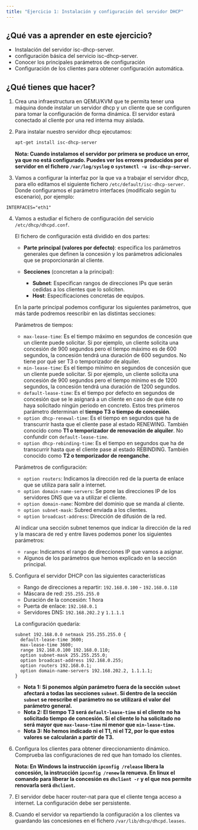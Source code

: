 ```yaml
---
title: "Ejercicio 1: Instalación y configuración del servidor DHCP"
---
```


## ¿Qué vas a aprender en este ejercicio?

* Instalación del servidor isc-dhcp-server.
* configuración básica del servicio isc-dhcp-server.
* Conocer los principales parámetros de configuración
* Configuración de los clientes para obtener configuración automática.

## ¿Qué tienes que hacer?

1. Crea una infraestructura en QEMU/KVM que te permita tener una máquina donde instalar un servidor dhcp y un cliente que se configuren para tomar la configuración de forma dinámica. El servidor estará conectado al cliente por una red interna muy aislada.
2. Para instalar nuestro servidor dhcp ejecutamos:

	```bash
	apt-get install isc-dhcp-server
	```
	**Nota: Cuando instalamos el servidor por primera se produce un error, ya que no está configurado. Puedes ver los errores producidos por el servidor en el fichero `/var/log/syslog` o `systemctl -u isc-dhcp-server`.**
	
3. Vamos a configurar la interfaz por la que va a trabajar el servidor dhcp, para ello editamos el siguiente fichero `/etc/default/isc-dhcp-server`. Donde configuramos el parámetro interfaces (modifícalo según tu escenario), por ejemplo:
	
```
INTERFACES="eth1"
```
4. Vamos a estudiar el fichero de configuración del servicio `/etc/dhcp/dhcpd.conf`.

	El fichero de configuración está dividido en dos partes:

	* **Parte principal (valores por defecto)**: especifica los parámetros generales que definen la concesión y los parámetros adicionales que se proporcionarán al cliente.
	* **Secciones** (concretan a la principal):
	
		* **Subnet**: Especifican rangos de direcciones IPs que serán cedidas a los clientes que lo soliciten.
		* **Host**: Especificaciones concretas de equipos.

	En la parte principal podemos configurar los siguientes parámetros, que más tarde podremos reescribir en las distintas secciones:

	Parámetros de tiempos:

	* `max-lease-time`: Es el tiempo máximo en segundos de concesión que un cliente puede solicitar. Si por ejemplo, un cliente solicita una concesión de 900 segundos pero el tiempo máximo es de 600 segundos, la concesión tendrá una duración de 600 segundos. No tiene por qué ser T3 o temporizador de alquiler.
	* `min-lease-time`: Es el tiempo mínimo en segundos de concesión que un cliente puede solicitar. Si por ejemplo, un cliente solicita una concesión de 900 segundos pero el tiempo mínimo es de 1200 segundos, la concesión tendrá una duración de 1200 segundos.
	* `default-lease-time`: Es el tiempo por defecto en segundos de concesión que se le asignará a un cliente en caso de que éste no haya solicitado ningún periodo en concreto. Estos tres primeros parámetro determinan el **tiempo T3 o tiempo de concesión**.
	* `option dhcp-renewal-time`: Es el tiempo en segundos que ha de transcurrir hasta que el cliente pase al estado RENEWING. También conocido como **T1 o temporizador de renovación de alquiler**. No confundir con `default-lease-time`.
	* `option dhcp-rebinding-time`: Es el tiempo en segundos que ha de transcurrir hasta que el cliente pase al estado REBINDING. También conocido como **T2 o temporizador de reenganche**.

	Parámetros de configuración:

	* `option routers`: Indicamos la dirección red de la puerta de enlace que se utiliza para salir a internet.
	* `option domain-name-servers`: Se pone las direcciones IP de los servidores DNS que va a utilizar el cliente.
	* `option domain-name`: Nombre del dominio que se manda al cliente.
	* `option subnet-mask`: Subred enviada a los clientes.
	* `option broadcast-address`: Dirección de difusión de la red.

	Al indicar una sección subnet tenemos que indicar la dirección de la red y la mascara de red y entre llaves podemos poner los siguientes parámetros:

	* `range`: Indicamos el rango de direcciones IP que vamos a asignar.
	* Algunos de los parámetros que hemos explicado en la sección principal.

5. Configura el servidor DHCP con las siguientes características

	* Rango de direcciones a repartir: `192.168.0.100` - `192.168.0.110`
	* Máscara de red: `255.255.255.0`
	* Duración de la concesión: 1 hora
	* Puerta de enlace: `192.168.0.1`
	* Servidores DNS: `192.168.202.2` y `1.1.1.1`

	La configuración quedaría:

	```
	subnet 192.168.0.0 netmask 255.255.255.0 {
	  default-lease-time 3600;
	  max-lease-time 3600;  
	  range 192.168.0.100 192.168.0.110;
	  option subnet-mask 255.255.255.0;
	  option broadcast-address 192.168.0.255;
	  option routers 192.168.0.1;
	  option domain-name-servers 192.168.202.2, 1.1.1.1;
	}
	```

	* **Nota 1: Si ponemos algún parámetro fuera de la sección `subnet` afectará a todas las secciones `subnet`. Si dentro de la sección `subnet` se reescribe el parámetro no se utilizará el valor del parámetro general.**
	* **Nota 2: El tiempo T3 será `default-lease-time` si el cliente no ha solicitado tiempo de concesión. Si el cliente lo ha solicitado no será mayor que `max-lease-time` ni menor que `min-lease-time`.**
	* **Nota 3: No hemos indicado ni el T1, ni el T2, por lo que estos valores se calcularán a partir de T3.**
6. Configura los clientes para obtener direccionamiento dinámico. Comprueba las configuraciones de red que han tomado los clientes.

	**Nota: En Windows la instrucción `ipconfig /release` libera la concesión, la instrucción `ipconfig /renew` la renueva. En linux el comando para liberar la concesión es `dhclient -r` y el que nos permite renovarla será `dhclient`.**

7. El servidor debe hacer router-nat para que el cliente tenga acceso a internet. La configuración debe ser persistente.

8. Cuando el servidor va repartiendo la configuración a los clientes va guardando las concesiones en el fichero `/var/lib/dhcp/dhcpd.leases`.

